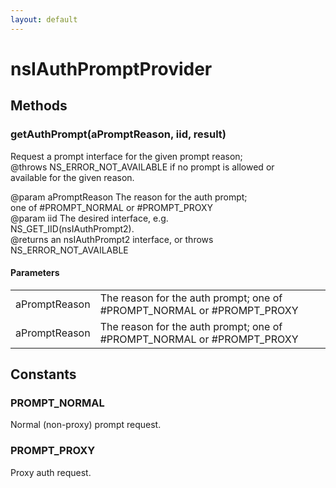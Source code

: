 ```yaml
---
layout: default
---
```


# nsIAuthPromptProvider #

## Methods ##

### getAuthPrompt(aPromptReason, iid, result) ###
  
Request a prompt interface for the given prompt reason;  
@throws NS_ERROR_NOT_AVAILABLE if no prompt is allowed or  
available for the given reason.  
  
@param aPromptReason   The reason for the auth prompt;  
                       one of #PROMPT_NORMAL or #PROMPT_PROXY  
@param iid             The desired interface, e.g.  
                       NS_GET_IID(nsIAuthPrompt2).  
@returns an nsIAuthPrompt2 interface, or throws NS_ERROR_NOT_AVAILABLE  
  

#### Parameters ####

<table>

<tr>
<td>aPromptReason</td>
<td>The reason for the auth prompt;  
                       one of #PROMPT_NORMAL or #PROMPT_PROXY  
</td>
</tr>

<tr>
<td>aPromptReason</td>
<td>The reason for the auth prompt;  
                       one of #PROMPT_NORMAL or #PROMPT_PROXY  
</td>
</tr>

</table>

## Constants ##

### PROMPT_NORMAL ###
  
Normal (non-proxy) prompt request.  
  

### PROMPT_PROXY ###
  
Proxy auth request.  
  
